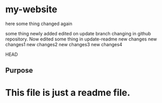 # my-website

here some thing changed again

some thing newly added
edited on update branch
changing in github repository.
Now edited some thing in update-readme
new changes
new changes1
new changes2
new changes3
new changes4

HEAD

## Purpose

# This file is just a readme file.
